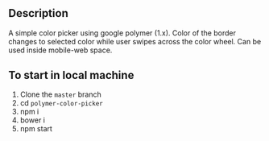 # <polymer-color-picker/>

## Description
A simple color picker using google polymer (1.x). Color of the border changes to selected color while user swipes across the color wheel. Can be used inside mobile-web space.

## To start in local machine
1. Clone the `master` branch
2. cd `polymer-color-picker`
3. npm i
4. bower i
5. npm start

